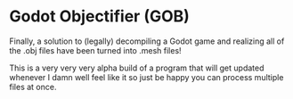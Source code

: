 # Godot Objectifier (GOB)
Finally, a solution to (legally) decompiling a Godot game and realizing all of the .obj files have been turned into .mesh files!

This is a very very very alpha build of a program that will get updated whenever I damn well feel like it so just be happy you can process multiple files at once.
